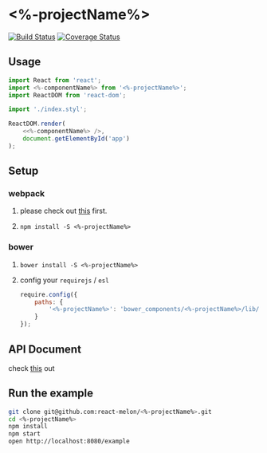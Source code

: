 # <%-projectName%>

[![Build Status](https://travis-ci.org/react-melon/<%-projectName%>.svg?branch=master)](https://travis-ci.org/react-melon/<%-projectName%>)
[![Coverage Status](https://coveralls.io/repos/github/react-melon/<%-projectName%>/badge.svg?branch=master)](https://coveralls.io/github/react-melon/<%-projectName%>?branch=master)

## Usage

```js
import React from 'react';
import <%-componentName%> from '<%-projectName%>';
import ReactDOM from 'react-dom';

import './index.styl';

ReactDOM.render(
    <<%-componentName%> />,
    document.getElementById('app')
);
```

## Setup

### webpack

1. please check out [this](https://github.com/react-melon/melon#如何在-webpack-中使用-melon) first.

2. `npm install -S <%-projectName%>`

### bower

1. `bower install -S <%-projectName%>`
2. config your `requirejs` / `esl`

    ```js
    require.config({
        paths: {
            '<%-projectName%>': 'bower_components/<%-projectName%>/lib/<%-componentName%>'
        }
    });
    ```

## API Document

check [this](https://doc.esdoc.org/github.com/react-melon/<%-projectName%>/) out

## Run the example

```sh
git clone git@github.com:react-melon/<%-projectName%>.git
cd <%-projectName%>
npm install
npm start
open http://localhost:8080/example
```
